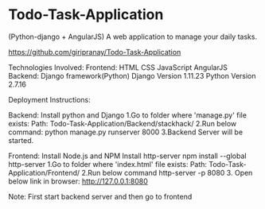# Todo-Task-Application
(Python-django + AngularJS)
A web application to manage your daily tasks.

https://github.com/giripranay/Todo-Task-Application

Technologies Involved:
                    Frontend:
                        HTML
                        CSS
                        JavaScript
                        AngularJS
                    Backend:
                        Django framework(Python)
                        Django Version 1.11.23
                        Python Version 2.7.16
                        
                        
Deployment Instructions:

Backend:
Install python and Django
  1.Go to folder where 'manage.py' file exists: 
          Path: Todo-Task-Application/Backend/stackhack/
  2.Run below command:
          python manage.py runserver 8000
  3.Backend Server will be started.
  
Frontend:
Install Node.js and NPM
Install http-server
    npm install --global http-server
  1.Go to folder where 'index.html' file exists:
          Path: Todo-Task-Application/Frontend/
  2.Run below command
          http-server -p 8080
  3. Open below link in browser:
           http://127.0.0.1:8080
           
  Note: First start backend server and then go to frontend
          
      
      

